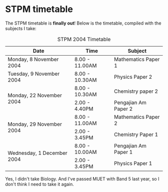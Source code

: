 STPM timetable
===

The STPM timetable is **finally out**! Below is the timetable, compiled with the subjects I take:

<table>
<caption>STPM 2004 Timetable</caption>
<thead>
<tr>
<th>Date</th>
<th>Time</th>
<th>Subject</th>
</tr>
</thead>
<tbody>
<tr>
<td>Monday, 8 November 2004</td>
<td>8.00 - 11.00AM</td>
<td>Mathematics Paper 1</td>
</tr>
<tr>
<td>Tuesday, 9 November 2004</td>
<td>8.00 - 10.30AM</td>
<td>Physics Paper 2</td>
</tr>
<tr>
<td rowspan="2">Monday, 22 November 2004</td>
<td>8.00 - 10.30AM</td>
<td>Chemistry paper 2</td>
</tr>
<tr>
<td>2.00 - 4.40PM</td>
<td><span lang="ms">Pengajian Am</span> Paper 2</td>
</tr>
<tr>
<td rowspan="2">Monday, 29 November 2004</td>
<td>8.00 - 11.00AM</td>
<td>Mathematics Paper 2</td>
</tr>
<tr>
<td>2.00 - 3.45PM</td>
<td>Chemistry Paper 1</td>
</tr>
<tr>
<td rowspan="2">Wednesday, 1 December 2004</td>
<td>8.00 - 10.00AM</td>
<td><span lang="ms">Pengajian Am</span> Paper 1</td>
</tr>
<tr>
<td>2.00 - 3.45PM</td>
<td>Physics Paper 1</td>
</tr>
</tbody>
</table>

Yes, I didn't take Biology. And I've passed MUET with Band 5 last year, so I don't think I need to take it again.